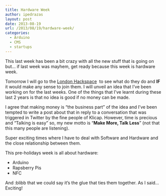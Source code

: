 ```yaml
---
title: Hardware Week
author: ipedrazas
layout: post
date: 2013-08-19
url: /2013/08/19/hardware-week/
categories:
  - Arduino
  - CMS
  - startups
---
```

This last week has been a bit crazy with all the new stuff that is going on but&#8230; if last week was mayhem, get ready because this week is hardware week.

Tomorrow I will go to the [London Hackspace][1]  to see what do they do and **IF** it would make any sense to join them. I will unveil an idea that I&#8217;ve been working on for the last weeks. One of the things that I&#8217;ve learnt during these last 2 years is that no idea is good if no money can be made.

I agree that making money is &#8220;the business part&#8221; of the idea and I&#8217;ve been tempted to write a post about that in reply to a conversation that was triggered in Twitter by the fine people of Klicap. However, time is precious and &#8220;Talking is easy&#8221; so, my new motto is &#8220;**Make More, Talk Less**&#8221; (not that this many people are listening).

Super exciting times where I have to deal with Software and Hardware and the close relationship between them.

This pre-holidays week is all about hardware:

  * Arduino
  * Rapsberry Pis
  * NFC

And :blibb that we could say it&#8217;s the glue that ties them together. As I said&#8230; Exciting!

 [1]: https://london.hackspace.org.uk/